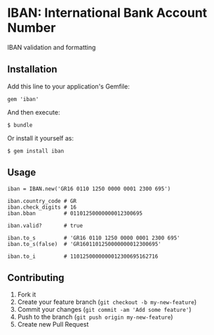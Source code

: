 # IBAN: International Bank Account Number

IBAN validation and formatting

## Installation

Add this line to your application's Gemfile:

    gem 'iban'

And then execute:

    $ bundle

Or install it yourself as:

    $ gem install iban

## Usage

    iban = IBAN.new('GR16 0110 1250 0000 0001 2300 695')

    iban.country_code # GR
    iban.check_digits # 16
    iban.bban         # 01101250000000012300695

    iban.valid?       # true

    iban.to_s         # 'GR16 0110 1250 0000 0001 2300 695'
    iban.to_s(false)  # 'GR1601101250000000012300695'

    iban.to_i         # 1101250000000012300695162716


## Contributing

1. Fork it
2. Create your feature branch (`git checkout -b my-new-feature`)
3. Commit your changes (`git commit -am 'Add some feature'`)
4. Push to the branch (`git push origin my-new-feature`)
5. Create new Pull Request
